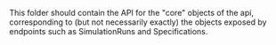 This folder should contain the API for the "core" objects of the api, corresponding to (but not necessarily exactly) the objects exposed by endpoints such as SimulationRuns and Specifications. 
